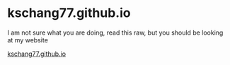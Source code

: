 # kschang77.github.io

I am not sure what you are doing, read this raw, but you should be looking at my website

[kschang77.github.io](https://kschang77.github.io)
